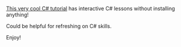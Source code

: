 [This very cool C# tutorial](https://www.microsoft.com/net/tutorials/csharp/getting-started) has interactive C# lessons without installing anything!

Could be helpful for refreshing on C# skills.

Enjoy!
   